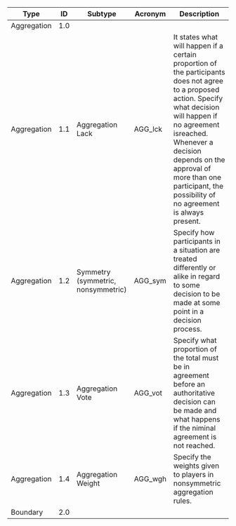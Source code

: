 | Type        | ID   | Subtype     | Acronym | Description                                                                 |
|-------------|------|-------------|---------|-----------------------------------------------------------------------------|
| Aggregation |  1.0 |     |      |   |
| Aggregation |  1.1|  Aggregation Lack        | AGG_lck     | It states what will happen if a certain proportion of the participants does not agree to a proposed action. Specify what decision will happen if no agreement isreached. Whenever a decision depends on the approval of more than one participant, the possibility of no agreement is always present.  |
| Aggregation | 1.2 |  Symmetry (symmetric, nonsymmetric)   | AGG_sym     | Specify how participants in a situation are treated differently or alike in regard to some decision to be made at some point in a decision process. |
| Aggregation | 1.3 |  Aggregation Vote  |  AGG_vot    |  Specify what proportion of the total must be in agreement before an authoritative decision can be made and what happens if the niminal agreement is not reached. |
| Aggregation | 1.4 |  Aggregation Weight | AGG_wgh     | Specify the weights given to players in nonsymmetric aggregation rules.  |
| Boundary    | 2.0 |        |      |        |
